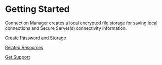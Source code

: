 # Getting Started

Connection Manager creates a local encrypted file storage for saving local connections and Secure Server(s) connectivity information.  

[Create Password and Storage](C:\Thycotic.ConnectionManager.Docs\getting-started\create-pwd-storage.md)

[Related Resources](C:\Thycotic.ConnectionManager.Docs\getting-started\related-resources.md)

[Get Support](C:\Thycotic.ConnectionManager.Docs\getting-started\support.md)


